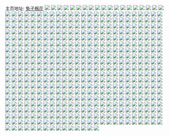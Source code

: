 主页地址: [兔子棉花](https://weibo.com/u/2284172093) 
![](https://wx4.sinaimg.cn/mw2000/8825b33dly1g88etlhy89j20u00u0q5m.jpg) 
![](https://wx4.sinaimg.cn/mw2000/8825b33dly1g88etmcef4j20u00u0n0p.jpg) 
![](https://wx4.sinaimg.cn/mw2000/8825b33dly1g87xgvz0t8j22802yohe3.jpg) 
![](https://wx4.sinaimg.cn/mw2000/8825b33dly1g87bjacutij20u00u0qmw.jpg) 
![](https://wx4.sinaimg.cn/mw2000/8825b33dly1g87bjap83wj20u00u04ic.jpg) 
![](https://wx4.sinaimg.cn/mw2000/8825b33dgy1g84c8c6hblj20u00u0tbv.jpg) 
![](https://wx4.sinaimg.cn/mw2000/8825b33dly1g83m3oiebyj20u00u0wtq.jpg) 
![](https://wx4.sinaimg.cn/mw2000/8825b33dly1g83m3nk49gj22bc3347wi.jpg) 
![](https://wx4.sinaimg.cn/mw2000/8825b33dly1g82e79ou5nj20u00u04l6.jpg) 
![](https://wx4.sinaimg.cn/mw2000/8825b33dly1g82e7ava54j20u00u0qou.jpg) 
![](https://wx4.sinaimg.cn/mw2000/8825b33dgy1g80bchjnxnj20u00u044i.jpg) 
![](https://wx4.sinaimg.cn/mw2000/8825b33dgy1g8071g95u8j208w06ojrf.jpg) 
![](https://wx4.sinaimg.cn/mw2000/8825b33dgy1g8071gpp12j208w06owep.jpg) 
![](https://wx4.sinaimg.cn/mw2000/8825b33dly1g7yxic3p3rj20u00u077u.jpg) 
![](https://wx4.sinaimg.cn/mw2000/8825b33dly1g7yxib7e05j20u00u0wi8.jpg) 
![](https://wx4.sinaimg.cn/mw2000/8825b33dly1g7yxicw2j5j20u00u0abz.jpg) 
![](https://wx4.sinaimg.cn/mw2000/8825b33dly1g7yxich3zzj20dc0cht97.jpg) 
![](https://wx4.sinaimg.cn/mw2000/8825b33dgy1g7xttqhe9wj21o00tsn3u.jpg) 
![](https://wx4.sinaimg.cn/mw2000/8825b33dgy1g7wuwl9ra1j20u00u0q57.jpg) 
![](https://wx4.sinaimg.cn/mw2000/8825b33dly1g7un0kn31fj20zy0qg48r.jpg) 
![](https://wx4.sinaimg.cn/mw2000/8825b33dly1g7un0l67whj20ru1o0tf3.jpg) 
![](https://wx4.sinaimg.cn/mw2000/8825b33dly1g7un0ll6qvj20u01h740u.jpg) 
![](https://wx4.sinaimg.cn/mw2000/8825b33dly1g7un0maaq0j20u00u1418.jpg) 
![](https://wx4.sinaimg.cn/mw2000/8825b33dly1g7un0myfemj20u00u0diz.jpg) 
![](https://wx4.sinaimg.cn/mw2000/8825b33dly1g7un0nfztmj212a0u0gmb.jpg) 
![](https://wx4.sinaimg.cn/mw2000/8825b33dgy1g7ufoct4x6j20u0140tco.jpg) 
![](https://wx4.sinaimg.cn/mw2000/8825b33dly1g7s8xzk5wlj20u0140wqk.jpg) 
![](https://wx4.sinaimg.cn/mw2000/8825b33dly1g7s8y08q81j21400u014x.jpg) 
![](https://wx4.sinaimg.cn/mw2000/8825b33dgy1g7r1gdimbsj20qa18zn1q.jpg) 
![](https://wx4.sinaimg.cn/mw2000/8825b33dly1g7pe0zkm9pj20u00u0gp1.jpg) 
![](https://wx4.sinaimg.cn/mw2000/8825b33dgy1g7n01gyqmkj20u00u0wip.jpg) 
![](https://wx4.sinaimg.cn/mw2000/8825b33dgy1g7mht05ivgj20u00u0771.jpg) 
![](https://wx4.sinaimg.cn/mw2000/8825b33dgy1g7mhu0ookzj20u00u0n05.jpg) 
![](https://wx4.sinaimg.cn/mw2000/8825b33dgy1g7m6cxtg79j20u00u043l.jpg) 
![](https://wx4.sinaimg.cn/mw2000/8825b33dly1g7lw3q9ofhj20u013zqcb.jpg) 
![](https://wx4.sinaimg.cn/mw2000/8825b33dgy1g7jtpizgyvj20u00u0ado.jpg) 
![](https://wx4.sinaimg.cn/mw2000/8825b33dgy1g7jtpkj3iqj20u00u0dmr.jpg) 
![](https://wx4.sinaimg.cn/mw2000/8825b33dgy1g7jtpll8noj20u00tsn1e.jpg) 
![](https://wx4.sinaimg.cn/mw2000/8825b33dly1g7g86a51mcj20u00u0h2z.jpg) 
![](https://wx4.sinaimg.cn/mw2000/8825b33dly1g7g86akpcpj20u00u019g.jpg) 
![](https://wx4.sinaimg.cn/mw2000/8825b33dgy1g7fhbv617nj20zk0k0gre.jpg) 
![](https://wx4.sinaimg.cn/mw2000/8825b33dly3g7f3vyz75nj20u00u0dlf.jpg) 
![](https://wx4.sinaimg.cn/mw2000/8825b33dly3g7f3vzy1ztj20u00u0dnl.jpg) 
![](https://wx4.sinaimg.cn/mw2000/8825b33dly1g7e65jsvr0j20ku0kugmb.jpg) 
![](https://wx4.sinaimg.cn/mw2000/8825b33dly1g7dbwhtu30j20u018zdjl.jpg) 
![](https://wx4.sinaimg.cn/mw2000/8825b33dly1g7dal1wf5hj20u01t0q9n.jpg) 
![](https://wx4.sinaimg.cn/mw2000/8825b33dly1g7dal2nm6kj20u01t0q9p.jpg) 
![](https://wx4.sinaimg.cn/mw2000/8825b33dly1g7cns5p70bj213n1i8hdt.jpg) 
![](https://wx4.sinaimg.cn/mw2000/8825b33dly1g7cns6kjc9j21401o0hdt.jpg) 
![](https://wx4.sinaimg.cn/mw2000/8825b33dly1g7cns7agwgj21401o0b29.jpg) 
![](https://wx4.sinaimg.cn/mw2000/8825b33dly1g7cns8wqnaj214019we81.jpg) 
![](https://wx4.sinaimg.cn/mw2000/8825b33dly1g7cns9r5pej21401a4hdt.jpg) 
![](https://wx4.sinaimg.cn/mw2000/8825b33dly1g7cnsbfhofj21oh2ipu10.jpg) 
![](https://wx4.sinaimg.cn/mw2000/8825b33dly1g7cnscnbqej21401o0u0x.jpg) 
![](https://wx4.sinaimg.cn/mw2000/8825b33dly1g7cnsvfzp3j218g2717nr.jpg) 
![](https://wx4.sinaimg.cn/mw2000/8825b33dly1g7cnsvtccpj218g271arz.jpg) 
![](https://wx4.sinaimg.cn/mw2000/8825b33dly1g7c5nm22s0j20u0190dkv.jpg) 
![](https://wx4.sinaimg.cn/mw2000/8825b33dly1g7c5nmq4mfj20u0190jvw.jpg) 
![](https://wx4.sinaimg.cn/mw2000/8825b33dly1g7c5nng6p7j20u0190wk4.jpg) 
![](https://wx4.sinaimg.cn/mw2000/8825b33dly1g7c5noiivjj20u0190wn2.jpg) 
![](https://wx4.sinaimg.cn/mw2000/8825b33dly1g7ao023ilgj22bc25p7wm.jpg) 
![](https://wx4.sinaimg.cn/mw2000/8825b33dly1g7ao03u7urj21o01l6qv7.jpg) 
![](https://wx4.sinaimg.cn/mw2000/8825b33dly1g7ao04m834j20z60rt1kx.jpg) 
![](https://wx4.sinaimg.cn/mw2000/8825b33dly1g79rn0qhrvj20u00u0wks.jpg) 
![](https://wx4.sinaimg.cn/mw2000/8825b33dly1g79i6kia16j20u00u0n32.jpg) 
![](https://wx4.sinaimg.cn/mw2000/8825b33dly1g79i6laipcj20u00u0whv.jpg) 
![](https://wx4.sinaimg.cn/mw2000/8825b33dly1g79i6m0bdrj20u00u00xd.jpg) 
![](https://wx4.sinaimg.cn/mw2000/8825b33dly1g78fhx4ch0j20u00u0qnj.jpg) 
![](https://wx4.sinaimg.cn/mw2000/8825b33dly1g78fhvzk1aj20u00u0x11.jpg) 
![](https://wx4.sinaimg.cn/mw2000/8825b33dly1g75zj3odu7j20u00u0kb8.jpg) 
![](https://wx4.sinaimg.cn/mw2000/8825b33dly1g7564oob1yj22b42b4x6q.jpg) 
![](https://wx4.sinaimg.cn/mw2000/8825b33dly1g7568gcz3fj22b42b4u0y.jpg) 
![](https://wx4.sinaimg.cn/mw2000/8825b33dly1g7568xrq2lj20xc0xc10l.jpg) 
![](https://wx4.sinaimg.cn/mw2000/8825b33dly1g756asbb1oj2160160146.jpg) 
![](https://wx4.sinaimg.cn/mw2000/8825b33dly1g756238ra5j208109zdh2.jpg) 
![](https://wx4.sinaimg.cn/mw2000/8825b33dly1g73upp8s4vj20u00u0413.jpg) 
![](https://wx4.sinaimg.cn/mw2000/8825b33dly1g73uppwt0bj20u00u0jvj.jpg) 
![](https://wx4.sinaimg.cn/mw2000/8825b33dly1g73nmfoxqgj22b42b4u0x.jpg) 
![](https://wx4.sinaimg.cn/mw2000/8825b33dly1g72cjrmdjzj21930u0dle.jpg) 
![](https://wx4.sinaimg.cn/mw2000/8825b33dgy1g71ryl62zlj20sg11wwh9.jpg) 
![](https://wx4.sinaimg.cn/mw2000/8825b33dgy1g71hrvoecyj20u00u0af0.jpg) 
![](https://wx4.sinaimg.cn/mw2000/8825b33dly1g6zfsg8zt4j20u00u0kbu.jpg) 
![](https://wx4.sinaimg.cn/mw2000/8825b33dly1g6zfsul6hlj22b42b4b2a.jpg) 
![](https://wx4.sinaimg.cn/mw2000/8825b33dly1g6zfsm02asj22b42b4npd.jpg) 
![](https://wx4.sinaimg.cn/mw2000/8825b33dly1g6zfsykqdmj22b42b4hdt.jpg) 
![](https://wx4.sinaimg.cn/mw2000/8825b33dly1g6zfsz5m7xj20ku0kumxh.jpg) 
![](https://wx4.sinaimg.cn/mw2000/8825b33dly1g6zfszydsxj20u20u044u.jpg) 
![](https://wx4.sinaimg.cn/mw2000/8825b33dly1g6zft0xkunj20xc0xcq9r.jpg) 
![](https://wx4.sinaimg.cn/mw2000/8825b33dly1g6zfu0179dj20u0140juf.jpg) 
![](https://wx4.sinaimg.cn/mw2000/8825b33dly1g6zfu1e8fqj20u00u0dlz.jpg) 
![](https://wx4.sinaimg.cn/mw2000/8825b33dgy1g6ypwxwligj21400u0tex.jpg) 
![](https://wx4.sinaimg.cn/mw2000/8825b33dgy1g6xlyv17khj20m60d2405.jpg) 
![](https://wx4.sinaimg.cn/mw2000/8825b33dly1g6x24ag5azj20u00u0n1h.jpg) 
![](https://wx4.sinaimg.cn/mw2000/8825b33dly1g6wvu6s5x3j21400u0q7c.jpg) 
![](https://wx4.sinaimg.cn/mw2000/8825b33dly1g6vo9tidw0j20xc0xc0v8.jpg) 
![](https://wx4.sinaimg.cn/mw2000/8825b33dly1g6uoitgiabj20u00r6n0z.jpg) 
![](https://wx4.sinaimg.cn/mw2000/8825b33dly1g6uoiufen0j21sm0u07d0.jpg) 
![](https://wx4.sinaimg.cn/mw2000/8825b33dly1g6uoix658lj21400u0npd.jpg) 
![](https://wx4.sinaimg.cn/mw2000/8825b33dly1g6uojy9uekj20n00n0wgh.jpg) 
![](https://wx4.sinaimg.cn/mw2000/8825b33dly1g6uoixqy0jj21400u0tbs.jpg) 
![](https://wx4.sinaimg.cn/mw2000/8825b33dly1g6uojz35vqj20u60u041z.jpg) 
![](https://wx4.sinaimg.cn/mw2000/8825b33dly1g6tjob7spzj20u00u041y.jpg) 
![](https://wx4.sinaimg.cn/mw2000/8825b33dly1g6tjocv8ohj20u00u0gr1.jpg) 
![](https://wx4.sinaimg.cn/mw2000/8825b33dly1g6tjoekcggj20u00u0wif.jpg) 
![](https://wx4.sinaimg.cn/mw2000/8825b33dly1g6tjofacjij20h70zktb0.jpg) 
![](https://wx4.sinaimg.cn/mw2000/8825b33dly1g6sd10q0vxj20u01caaed.jpg) 
![](https://wx4.sinaimg.cn/mw2000/8825b33dly1g6s4kcofhrj20u0140n0s.jpg) 
![](https://wx4.sinaimg.cn/mw2000/8825b33dly1g6r7ooi89xj20u00u0q7v.jpg) 
![](https://wx4.sinaimg.cn/mw2000/8825b33dly1g6r7outcwqj20u00u0tcr.jpg) 
![](https://wx4.sinaimg.cn/mw2000/8825b33dly1g6r7oriah0j20om1hcwmf.jpg) 
![](https://wx4.sinaimg.cn/mw2000/8825b33dly1g6r7q3bo35j20u01400x9.jpg) 
![](https://wx4.sinaimg.cn/mw2000/8825b33dly1g6r7oq5ub4j20u0140k0b.jpg) 
![](https://wx4.sinaimg.cn/mw2000/8825b33dly1g6r7op6q7wj20u0140djn.jpg) 
![](https://wx4.sinaimg.cn/mw2000/8825b33dly1g6r7osowisj20u00u00wd.jpg) 
![](https://wx4.sinaimg.cn/mw2000/8825b33dly1g6r7pbthxkj20u00u0772.jpg) 
![](https://wx4.sinaimg.cn/mw2000/8825b33dly1g6r7ou08xhj20u0140q8v.jpg) 
![](https://wx4.sinaimg.cn/mw2000/8825b33dly1g6q4blcul2j20h00bcwf8.jpg) 
![](https://wx4.sinaimg.cn/mw2000/8825b33dly1g6ot6xmdp1j20hs0hs753.jpg) 
![](https://wx4.sinaimg.cn/mw2000/8825b33dly1g6nvtvglf3j20u00u0gqv.jpg) 
![](https://wx4.sinaimg.cn/mw2000/8825b33dly1g6naqqhu6tj22b42b4u0x.jpg) 
![](https://wx4.sinaimg.cn/mw2000/8825b33dly1g6naqsa7fcj22b42b4e81.jpg) 
![](https://wx4.sinaimg.cn/mw2000/8825b33dly1g6mj28s5ocj21400u0gpk.jpg) 
![](https://wx4.sinaimg.cn/mw2000/8825b33dly1g6mizi93spj20u0140q4r.jpg) 
![](https://wx4.sinaimg.cn/mw2000/8825b33dly1g6miziq5tlj20om1hc413.jpg) 
![](https://wx4.sinaimg.cn/mw2000/8825b33dly1g6ldkhg5krj20u0140ket.jpg) 
![](https://wx4.sinaimg.cn/mw2000/8825b33dly1g6kyhq1cczj20m80m80tw.jpg) 
![](https://wx4.sinaimg.cn/mw2000/8825b33dly1g6isx74tbqj22b42b41ky.jpg) 
![](https://wx4.sinaimg.cn/mw2000/8825b33dly1g6isx93t43j22b42b41ky.jpg) 
![](https://wx4.sinaimg.cn/mw2000/8825b33dly1g6hkft0n89j22b42b4npe.jpg) 
![](https://wx4.sinaimg.cn/mw2000/8825b33dly1g6hkftjb7pj20u00rgac5.jpg) 
![](https://wx4.sinaimg.cn/mw2000/8825b33dly1g6gtg4esjfj20qo15ndj0.jpg) 
![](https://wx4.sinaimg.cn/mw2000/8825b33dly1g6gcytas26j20u0140e22.jpg) 
![](https://wx4.sinaimg.cn/mw2000/8825b33dly1g6g87iipc1j20u0140kd0.jpg) 
![](https://wx4.sinaimg.cn/mw2000/8825b33dly1g6fp5lyvw8j20ku112whg.jpg) 
![](https://wx4.sinaimg.cn/mw2000/8825b33dly1g6fp5oo69qj22o03k0b2b.jpg) 
![](https://wx4.sinaimg.cn/mw2000/8825b33dly1g6eh7aw6jrj21o01o0u0z.jpg) 
![](https://wx4.sinaimg.cn/mw2000/8825b33dly1g6eh7dbnllj21o01o0u0z.jpg) 
![](https://wx4.sinaimg.cn/mw2000/8825b33dly1g6ddduyrlsj21mo1monpe.jpg) 
![](https://wx4.sinaimg.cn/mw2000/8825b33dly1g6dddwpfzjj21mo1moqv6.jpg) 
![](https://wx4.sinaimg.cn/mw2000/8825b33dly1g6dddxmloxj21400u0b29.jpg) 
![](https://wx4.sinaimg.cn/mw2000/8825b33dly1g6c7nx0tetj20rm1o0twk.jpg) 
![](https://wx4.sinaimg.cn/mw2000/8825b33dly1g6c7nxu97zj20ru1o01kx.jpg) 
![](https://wx4.sinaimg.cn/mw2000/8825b33dly1g6c7nz11tlj21o01o0e82.jpg) 
![](https://wx4.sinaimg.cn/mw2000/8825b33dly1g6c7nwdtn0j21o01o04qq.jpg) 
![](https://wx4.sinaimg.cn/mw2000/8825b33dly1g6c7o0ncnfj21o01907wi.jpg) 
![](https://wx4.sinaimg.cn/mw2000/8825b33dly1g6c7o7y2krj22o03k04qr.jpg) 
![](https://wx4.sinaimg.cn/mw2000/8825b33dly1g69vvxhxbsj20j60d6dgi.jpg) 
![](https://wx4.sinaimg.cn/mw2000/8825b33dly1g69vvy6gl1j20j60c50tp.jpg) 
![](https://wx4.sinaimg.cn/mw2000/8825b33dly1g69vvyy757j20j60ee74k.jpg) 
![](https://wx4.sinaimg.cn/mw2000/8825b33dly1g69vvztwb3j21hc0qodje.jpg) 
![](https://wx4.sinaimg.cn/mw2000/8825b33dly1g67i15or4jj20u00u0q9o.jpg) 
![](https://wx4.sinaimg.cn/mw2000/8825b33dly1g67i17wdhrj20u00u0gs1.jpg) 
![](https://wx4.sinaimg.cn/mw2000/8825b33dgy1g67i1nhvddj20u00u0qap.jpg) 
![](https://wx4.sinaimg.cn/mw2000/8825b33dly1g66h4o5zdzj21400u0n0b.jpg) 
![](https://wx4.sinaimg.cn/mw2000/8825b33dly1g66h4ordaqj20u0140dm5.jpg) 
![](https://wx4.sinaimg.cn/mw2000/8825b33dly1g66h6vx201j20u0140tci.jpg) 
![](https://wx4.sinaimg.cn/mw2000/8825b33dly1g66h7z2lxhj20u00u0dkm.jpg) 
![](https://wx4.sinaimg.cn/mw2000/8825b33dly1g6631epauaj21o01o01ky.jpg) 
![](https://wx4.sinaimg.cn/mw2000/8825b33dly1g655pocuwnj20u0140tfs.jpg) 
![](https://wx4.sinaimg.cn/mw2000/8825b33dly1g655pr2vc6j21400u0ai4.jpg) 
![](https://wx4.sinaimg.cn/mw2000/8825b33dly1g655psgv1mj21hc0qok0b.jpg) 
![](https://wx4.sinaimg.cn/mw2000/8825b33dly1g655pt103xj20k00k0dhb.jpg) 
![](https://wx4.sinaimg.cn/mw2000/8825b33dgy1g62tsc5ptej20qo075t99.jpg) 
![](https://wx4.sinaimg.cn/mw2000/8825b33dgy1g61sg6bwfqj20u00u0ju7.jpg) 
![](https://wx4.sinaimg.cn/mw2000/8825b33dgy1g60m34pajvj20u00sbgmy.jpg) 
![](https://wx4.sinaimg.cn/mw2000/8825b33dly1g5xqxuy3cyj20b40a4abw.jpg) 
![](https://wx4.sinaimg.cn/mw2000/8825b33dgy1g5w1skhkepj20u0140adv.jpg) 
![](https://wx4.sinaimg.cn/mw2000/8825b33dgy1g5uweskhmjj20u00u0q6c.jpg) 
![](https://wx4.sinaimg.cn/mw2000/8825b33dgy1g5uwetz0guj20u00u0jwu.jpg) 
![](https://wx4.sinaimg.cn/mw2000/8825b33dgy1g5uwevxr0oj20xn0u0go4.jpg) 
![](https://wx4.sinaimg.cn/mw2000/8825b33dly1g5ttoqya5xj20p20p1jve.jpg) 
![](https://wx4.sinaimg.cn/mw2000/8825b33dly1g5tlpphvv1j20u00u077z.jpg) 
![](https://wx4.sinaimg.cn/mw2000/8825b33dly1g5tlpwh7k8j20u00u042o.jpg) 
![](https://wx4.sinaimg.cn/mw2000/8825b33dly1g5snozbwryj21mo1mo7wi.jpg) 
![](https://wx4.sinaimg.cn/mw2000/8825b33dly1g5snp0e2gyj21mo1mob2a.jpg) 
![](https://wx4.sinaimg.cn/mw2000/8825b33dly1g5snp1mxmdj21mo1moe82.jpg) 
![](https://wx4.sinaimg.cn/mw2000/8825b33dly1g5snqcq9h0j21900u040q.jpg) 
![](https://wx4.sinaimg.cn/mw2000/8825b33dly1g5s3js1q2uj20u0130wkh.jpg) 
![](https://wx4.sinaimg.cn/mw2000/8825b33dly1g5rc4t3an3j20u014043f.jpg) 
![](https://wx4.sinaimg.cn/mw2000/8825b33dly1g5qdrnepvhj20u00u0wl3.jpg) 
![](https://wx4.sinaimg.cn/mw2000/8825b33dly1g5q2b55u1ij20u01o04qp.jpg) 
![](https://wx4.sinaimg.cn/mw2000/8825b33dly1g5q2belse7j20u01o0b29.jpg) 
![](https://wx4.sinaimg.cn/mw2000/8825b33dly1g5q2b700fpj20u01o01kx.jpg) 
![](https://wx4.sinaimg.cn/mw2000/8825b33dgy1g5ooiche6fj20u0140gqr.jpg) 
![](https://wx4.sinaimg.cn/mw2000/8825b33dly1g5mwj6uko6j20u00u041y.jpg) 
![](https://wx4.sinaimg.cn/mw2000/8825b33dly1g5mwpcwrf4j20u00u0acu.jpg) 
![](https://wx4.sinaimg.cn/mw2000/8825b33dly1g5mwj7vfg5j20u00u077h.jpg) 
![](https://wx4.sinaimg.cn/mw2000/8825b33dly1g5mwpc9m28j20u00u0juo.jpg) 
![](https://wx4.sinaimg.cn/mw2000/8825b33dly1g5mwj8t419j20u00u0114.jpg) 
![](https://wx4.sinaimg.cn/mw2000/8825b33dly1g5mwj9i3g8j20u00w3784.jpg) 
![](https://wx4.sinaimg.cn/mw2000/8825b33dly1g5lopn3tgej20u00u0tdf.jpg) 
![](https://wx4.sinaimg.cn/mw2000/8825b33dly1g5khkyya8ij20u00u0gp1.jpg) 
![](https://wx4.sinaimg.cn/mw2000/8825b33dly1g5khkznaosj20u00u0gq6.jpg) 
![](https://wx4.sinaimg.cn/mw2000/8825b33dly1g5khl149cqj20u00xwtgk.jpg) 
![](https://wx4.sinaimg.cn/mw2000/8825b33dly1g5k52xrujmj20u01hd7b1.jpg) 
![](https://wx4.sinaimg.cn/mw2000/8825b33dly1g5k52xyfzqj20u00u0n2q.jpg) 
![](https://wx4.sinaimg.cn/mw2000/8825b33dly1g5k52y68g1j20u01hdgsb.jpg) 
![](https://wx4.sinaimg.cn/mw2000/8825b33dly1g5k52ylt2aj20u00u0wi4.jpg) 
![](https://wx4.sinaimg.cn/mw2000/8825b33dgy1g5juorlc7ej20u0140tcn.jpg) 
![](https://wx4.sinaimg.cn/mw2000/8825b33dgy1g5juota8yvj20u013zwhw.jpg) 
![](https://wx4.sinaimg.cn/mw2000/8825b33dgy1g5j870qgeqj20u0140430.jpg) 
![](https://wx4.sinaimg.cn/mw2000/8825b33dgy1g5j8728zysj20u014043k.jpg) 
![](https://wx4.sinaimg.cn/mw2000/8825b33dgy1g5j6asly7aj20u0140789.jpg) 
![](https://wx4.sinaimg.cn/mw2000/8825b33dgy1g5j6boq92cj20qh109wfr.jpg) 
![](https://wx4.sinaimg.cn/mw2000/8825b33dly1g5ip95adxzj20tz1fmwqf.jpg) 
![](https://wx4.sinaimg.cn/mw2000/8825b33dly1g5i8mp76s3j20u0140gpl.jpg) 
![](https://wx4.sinaimg.cn/mw2000/8825b33dly1g5i8mpy638j20u00u00wm.jpg) 
![](https://wx4.sinaimg.cn/mw2000/8825b33dly1g5h4e1y461j20u00u0445.jpg) 
![](https://wx4.sinaimg.cn/mw2000/8825b33dly1g5h4e10rn4j20hr0a03yx.jpg) 
![](https://wx4.sinaimg.cn/mw2000/8825b33dly1g5gstjpewoj20u00u0ad1.jpg) 
![](https://wx4.sinaimg.cn/mw2000/8825b33dly1g5fu34mky1j20u0140q5u.jpg) 
![](https://wx4.sinaimg.cn/mw2000/8825b33dly1g5fu274f0ij20u0140n3a.jpg) 
![](https://wx4.sinaimg.cn/mw2000/8825b33dly1g5fu35ovhdj20uq0u078n.jpg) 
![](https://wx4.sinaimg.cn/mw2000/8825b33dly1g5fu3y717dj20u00u0wgt.jpg) 
![](https://wx4.sinaimg.cn/mw2000/8825b33dly1g5emwl3u2dj20u01lagnz.jpg) 
![](https://wx4.sinaimg.cn/mw2000/8825b33dly1g5emwn2c04j20u00u0aef.jpg) 
![](https://wx4.sinaimg.cn/mw2000/8825b33dly1g5emwlt4ogj20u00u0djf.jpg) 
![](https://wx4.sinaimg.cn/mw2000/8825b33dly1g5d4dnsgexj22o02o0npe.jpg) 
![](https://wx4.sinaimg.cn/mw2000/8825b33dly1g5d4dpdh8nj22o02o04qr.jpg) 
![](https://wx4.sinaimg.cn/mw2000/8825b33dly1g5d4dqhisdj22o02o07wi.jpg) 
![](https://wx4.sinaimg.cn/mw2000/8825b33dly1g5ch6c55asj20u00u076u.jpg) 
![](https://wx4.sinaimg.cn/mw2000/8825b33dly1g5ch6clapnj20u00u0wgv.jpg) 
![](https://wx4.sinaimg.cn/mw2000/8825b33dly1g5ch6cyt1jj20u00u0mz8.jpg) 
![](https://wx4.sinaimg.cn/mw2000/8825b33dly1g5a1ibnbp0j20u00io400.jpg) 
![](https://wx4.sinaimg.cn/mw2000/8825b33dly1g5a1ic8qtaj20u00u0dl2.jpg) 
![](https://wx4.sinaimg.cn/mw2000/8825b33dly1g5a1ix7gasj21hs0u0q76.jpg) 
![](https://wx4.sinaimg.cn/mw2000/8825b33dly1g59nqr28htj21400u0q99.jpg) 
![](https://wx4.sinaimg.cn/mw2000/8825b33dly1g59nqrq6bfj21400u0grb.jpg) 
![](https://wx4.sinaimg.cn/mw2000/8825b33dly1g59nqsecl0j21400u0dl5.jpg) 
![](https://wx4.sinaimg.cn/mw2000/8825b33dly1g59nr4vqpdj20qo1hc11k.jpg) 
![](https://wx4.sinaimg.cn/mw2000/8825b33dly1g59nr5r7txj20qo1hc10j.jpg) 
![](https://wx4.sinaimg.cn/mw2000/8825b33dly1g58qnyhkpmj20u0140jyg.jpg) 
![](https://wx4.sinaimg.cn/mw2000/8825b33dly1g5752pchhnj20qo0p8q4q.jpg) 
![](https://wx4.sinaimg.cn/mw2000/8825b33dly1g56nb1otu8j21400u0wli.jpg) 
![](https://wx4.sinaimg.cn/mw2000/8825b33dly1g56nb2hqeuj21400u0jx8.jpg) 
![](https://wx4.sinaimg.cn/mw2000/8825b33dly1g56nb3av4nj21400u0ae3.jpg) 
![](https://wx4.sinaimg.cn/mw2000/8825b33dly1g56nb47w0pj21400u0dl2.jpg) 
![](https://wx4.sinaimg.cn/mw2000/8825b33dly1g55z05exu6j21400u0gr0.jpg) 
![](https://wx4.sinaimg.cn/mw2000/8825b33dly1g5458v7lytj21400u04a3.jpg) 
![](https://wx4.sinaimg.cn/mw2000/8825b33dly1g5458wkoyij21400u0n5o.jpg) 
![](https://wx4.sinaimg.cn/mw2000/8825b33dly1g53o7ixqojj20u00u041e.jpg) 
![](https://wx4.sinaimg.cn/mw2000/8825b33dly1g53o9duis6j20u00u0q8b.jpg) 
![](https://wx4.sinaimg.cn/mw2000/8825b33dly1g51tzj0lgsj210r0u0dkn.jpg) 
![](https://wx4.sinaimg.cn/mw2000/8825b33dly1g51tzjoc9nj21400u0q87.jpg) 
![](https://wx4.sinaimg.cn/mw2000/8825b33dly1g50u9qdj1gj20qo0o6abs.jpg) 
![](https://wx4.sinaimg.cn/mw2000/8825b33dly1g50u9y3414j20u00u0409.jpg) 
![](https://wx4.sinaimg.cn/mw2000/8825b33dly1g4zozw1u25j20u00u0tc8.jpg) 
![](https://wx4.sinaimg.cn/mw2000/8825b33dly1g4zozwxnl7j20u00zbjvh.jpg) 
![](https://wx4.sinaimg.cn/mw2000/8825b33dly1g4zozy7156j20u0140n2v.jpg) 
![](https://wx4.sinaimg.cn/mw2000/8825b33dly1g4zozz70eij20u0140wk5.jpg) 
![](https://wx4.sinaimg.cn/mw2000/8825b33dly1g4zp008m31j20u0140aii.jpg) 
![](https://wx4.sinaimg.cn/mw2000/8825b33dly1g4zp014qrbj21400u0dks.jpg) 
![](https://wx4.sinaimg.cn/mw2000/8825b33dly1g4xcqpicobj20u00zbjvh.jpg) 
![](https://wx4.sinaimg.cn/mw2000/8825b33dly1g4xcqqkjtoj21400u0agz.jpg) 
![](https://wx4.sinaimg.cn/mw2000/8825b33dly1g4xcqrcm3ij20u00u0wig.jpg) 
![](https://wx4.sinaimg.cn/mw2000/8825b33dly1g4xcrm287dj20u01hctas.jpg) 
![](https://wx4.sinaimg.cn/mw2000/8825b33dly1g4v0qzktibj21ah0u0tf5.jpg) 
![](https://wx4.sinaimg.cn/mw2000/8825b33dly1g4uf38xq58j20u013ydk6.jpg) 
![](https://wx4.sinaimg.cn/mw2000/8825b33dly1g4uf39ytuvj20qo1hcjvn.jpg) 
![](https://wx4.sinaimg.cn/mw2000/8825b33dly1g4uf3bfcsyj20u0140gr9.jpg) 
![](https://wx4.sinaimg.cn/mw2000/8825b33dly1g4uf3cwzo8j20u0140ah4.jpg) 
![](https://wx4.sinaimg.cn/mw2000/8825b33dly1g4okb86xbpj20u00u010v.jpg) 
![](https://wx4.sinaimg.cn/mw2000/8825b33dly1g4okb8mxm2j20u00u0qa4.jpg) 
![](https://wx4.sinaimg.cn/mw2000/8825b33dly1g4okb9fk8gj20u00u0jvx.jpg) 
![](https://wx4.sinaimg.cn/mw2000/8825b33dly1g4okba6o1vj20u00u0n5u.jpg) 
![](https://wx4.sinaimg.cn/mw2000/8825b33dly1g4okbash27j20u00u0jyk.jpg) 
![](https://wx4.sinaimg.cn/mw2000/8825b33dly1g4okbbbyi5j20u00u0djo.jpg) 
![](https://wx4.sinaimg.cn/mw2000/8825b33dly1g4okbc1ccdj20u00u0q9z.jpg) 
![](https://wx4.sinaimg.cn/mw2000/8825b33dly1g4okbcl8mdj20u00u0afd.jpg) 
![](https://wx4.sinaimg.cn/mw2000/8825b33dly1g4okbdcf79j20u00u045s.jpg) 
![](https://wx4.sinaimg.cn/mw2000/8825b33dly1g4mxyxxqcjj20qo0ivab7.jpg) 
![](https://wx4.sinaimg.cn/mw2000/8825b33dly1g4mv9kh6yqj20u0140jvo.jpg) 
![](https://wx4.sinaimg.cn/mw2000/8825b33dly1g4lnd7rmcyj20u0140tb5.jpg) 
![](https://wx4.sinaimg.cn/mw2000/8825b33dly1g4lnd9bc2oj20u014040h.jpg) 
![](https://wx4.sinaimg.cn/mw2000/8825b33dly1g4kawwg0g6j20u0140wi7.jpg) 
![](https://wx4.sinaimg.cn/mw2000/8825b33dly1g4ji7prv0aj20u00u0aci.jpg) 
![](https://wx4.sinaimg.cn/mw2000/8825b33dly1g4ictniz36j20u00u00v8.jpg) 
![](https://wx4.sinaimg.cn/mw2000/8825b33dly1g4ictobu3yj20u00u0tav.jpg) 
![](https://wx4.sinaimg.cn/mw2000/8825b33dly1g4ictpa1b1j20u00u0mzb.jpg) 
![](https://wx4.sinaimg.cn/mw2000/8825b33dly1g4ictytqbyj20u0136x6p.jpg) 
![](https://wx4.sinaimg.cn/mw2000/8825b33dly1g4icu7axhdj21400u0qa5.jpg) 
![](https://wx4.sinaimg.cn/mw2000/8825b33dly1g4ictql1mej20u00u0n1m.jpg) 
![](https://wx4.sinaimg.cn/mw2000/8825b33dly1g4icu06tjyj20u00u0wki.jpg) 
![](https://wx4.sinaimg.cn/mw2000/8825b33dly1g4icu157vjj20u00u0acb.jpg) 
![](https://wx4.sinaimg.cn/mw2000/8825b33dly1g4icujke37j20u0140n30.jpg) 
![](https://wx4.sinaimg.cn/mw2000/8825b33dly1g4gjrgzxuxj20u00u0jvt.jpg) 
![](https://wx4.sinaimg.cn/mw2000/8825b33dly1g4dfodzovvj20u0140afc.jpg) 
![](https://wx4.sinaimg.cn/mw2000/8825b33dly1g4d2uew2y1j21hi0rldmj.jpg) 
![](https://wx4.sinaimg.cn/mw2000/8825b33dly1g4bzbvsmaij20u0140grg.jpg) 
![](https://wx4.sinaimg.cn/mw2000/8825b33dly1g4bzbx2xa0j21400u047s.jpg) 
![](https://wx4.sinaimg.cn/mw2000/8825b33dly1g4bzby7n8aj20u0140acm.jpg) 
![](https://wx4.sinaimg.cn/mw2000/8825b33dly1g4b1twgav1j21o0190b2a.jpg) 
![](https://wx4.sinaimg.cn/mw2000/8825b33dly1g49ljp2hi2j20jg0jggqt.jpg) 
![](https://wx4.sinaimg.cn/mw2000/8825b33dly1g49ljppjnjj20ku0ian0b.jpg) 
![](https://wx4.sinaimg.cn/mw2000/8825b33dly1g49ljqb7q0j20jg0jgdk1.jpg) 
![](https://wx4.sinaimg.cn/mw2000/8825b33dly1g49loiaot7j20u00u0afa.jpg) 
![](https://wx4.sinaimg.cn/mw2000/8825b33dly1g46s0ljxr7j20u00u07mu.jpg) 
![](https://wx4.sinaimg.cn/mw2000/8825b33dly1g46s0unzqoj22o03k07wj.jpg) 
![](https://wx4.sinaimg.cn/mw2000/8825b33dly1g434dl2fogj22o03k07wj.jpg) 
![](https://wx4.sinaimg.cn/mw2000/8825b33dly1g3yoiq7tokj20u01fm1ky.jpg) 
![](https://wx4.sinaimg.cn/mw2000/8825b33dly1g3yjzzrodsj215o15o7wh.jpg) 
![](https://wx4.sinaimg.cn/mw2000/8825b33dly1g3wxtyq3h9j20u00ufawg.jpg) 
![](https://wx4.sinaimg.cn/mw2000/8825b33dly1g3wxu85y8rj21o01o04qt.jpg) 
![](https://wx4.sinaimg.cn/mw2000/8825b33dly1g3ql0p4qb1j20u01o0qes.jpg) 
![](https://wx4.sinaimg.cn/mw2000/8825b33dly1g3ql0qyklyj20u01o015n.jpg) 
![](https://wx4.sinaimg.cn/mw2000/8825b33dly1g3oamvb7ymj20u00u0k9r.jpg) 
![](https://wx4.sinaimg.cn/mw2000/8825b33dly1g3oamvpjokj20u00u0qf1.jpg) 
![](https://wx4.sinaimg.cn/mw2000/8825b33dly1g3oamwc60yj20u00u01au.jpg) 
![](https://wx4.sinaimg.cn/mw2000/8825b33dly1g3oao273iaj21ls17cajy.jpg) 
![](https://wx4.sinaimg.cn/mw2000/8825b33dly1g3oappy2mqj20qo0yg175.jpg) 
![](https://wx4.sinaimg.cn/mw2000/8825b33dly1g3oaps5znhj22o02o0x6r.jpg) 
![](https://wx4.sinaimg.cn/mw2000/8825b33dly1g3lxn7akuyj21o01o0e81.jpg) 
![](https://wx4.sinaimg.cn/mw2000/8825b33dly1g3krqkjolrj20og1butbz.jpg) 
![](https://wx4.sinaimg.cn/mw2000/8825b33dly1g3ik9mp6q8j21400u01kx.jpg) 
![](https://wx4.sinaimg.cn/mw2000/8825b33dly1g3ik9o1tclj20u0140tt5.jpg) 
![](https://wx4.sinaimg.cn/mw2000/8825b33dly1g3ik9pc69pj20u01404qp.jpg) 
![](https://wx4.sinaimg.cn/mw2000/8825b33dly1g3ik9tpqdpj22o02o0qv7.jpg) 
![](https://wx4.sinaimg.cn/mw2000/8825b33dly1g3g5u0sk5fj22o03k0hdv.jpg) 
![](https://wx4.sinaimg.cn/mw2000/8825b33dly1g3g5vypt68j21901o01kz.jpg) 
![](https://wx4.sinaimg.cn/mw2000/8825b33dly1g3eeycmie8j20xc0nf0ve.jpg) 
![](https://wx4.sinaimg.cn/mw2000/8825b33dly1g3crbdacukj22o03k0u0z.jpg) 
![](https://wx4.sinaimg.cn/mw2000/8825b33dly1g37nxyrxa3j22bc2bcb2a.jpg) 
![](https://wx4.sinaimg.cn/mw2000/8825b33dly1g34i4dxpz5j20xc18g4qp.jpg) 
![](https://wx4.sinaimg.cn/mw2000/8825b33dly1g34i6rpuaej20u00isqee.jpg) 
![](https://wx4.sinaimg.cn/mw2000/8825b33dly1g33bi8z92wj21901o04qq.jpg) 
![](https://wx4.sinaimg.cn/mw2000/8825b33dly1g302tkg90tj21g11g11kx.jpg) 
![](https://wx4.sinaimg.cn/mw2000/8825b33dly1g2zpe0ln7rj20rs5xfe83.jpg) 
![](https://wx4.sinaimg.cn/mw2000/8825b33dly1g2ywkhiasrj21400u0np3.jpg) 
![](https://wx4.sinaimg.cn/mw2000/8825b33dly1g2ywkirr5jj21400u01kx.jpg) 
![](https://wx4.sinaimg.cn/mw2000/8825b33dly1g2ywkjkijaj21400u01kx.jpg) 
![](https://wx4.sinaimg.cn/mw2000/8825b33dly1g2yl6oqm31j20x80u0arq.jpg) 
![](https://wx4.sinaimg.cn/mw2000/8825b33dly1g2xjwcuuogj20u00u0dkz.jpg) 
![](https://wx4.sinaimg.cn/mw2000/8825b33dly1g2uabo0n3xj21o01o04qp.jpg) 
![](https://wx4.sinaimg.cn/mw2000/8825b33dly1g2uable9xmj21o01o07wi.jpg) 
![](https://wx4.sinaimg.cn/mw2000/8825b33dly1g2sy4gp34ej21400u012p.jpg) 
![](https://wx4.sinaimg.cn/mw2000/8825b33dly1g2qi1uhnxmj20u0140e10.jpg) 
![](https://wx4.sinaimg.cn/mw2000/8825b33dly1g2oh0a9d30j218y1o0b2a.jpg) 
![](https://wx4.sinaimg.cn/mw2000/8825b33dly1g2mn6hd1gbj20u01lk1f6.jpg) 
![](https://wx4.sinaimg.cn/mw2000/8825b33dly1g2lxqt1b70j20j60lewfp.jpg) 
![](https://wx4.sinaimg.cn/mw2000/8825b33dly1g2lxquq8h1j20u0140tww.jpg) 
![](https://wx4.sinaimg.cn/mw2000/8825b33dly1g2lxqv6j8uj20j60j6q52.jpg) 
![](https://wx4.sinaimg.cn/mw2000/8825b33dly1g2ifoxl25vj20k00k0jv7.jpg) 
![](https://wx4.sinaimg.cn/mw2000/8825b33dly1g2dvw0dgqxj218y1o0e81.jpg) 
![](https://wx4.sinaimg.cn/mw2000/8825b33dly1g2bkqyfvqdj218n1o0qv5.jpg) 
![](https://wx4.sinaimg.cn/mw2000/8825b33dly1g2bkqzq18pj21901o01ky.jpg) 
![](https://wx4.sinaimg.cn/mw2000/8825b33dly1g2bkr2hgbbj23k02o07wm.jpg) 
![](https://wx4.sinaimg.cn/mw2000/8825b33dly1g2adbvy8okj21n21o0e81.jpg) 
![](https://wx4.sinaimg.cn/mw2000/8825b33dly1g25id1adr1j20u01o0n81.jpg) 
![](https://wx4.sinaimg.cn/mw2000/8825b33dly1g23goumvufj21901o01kz.jpg) 
![](https://wx4.sinaimg.cn/mw2000/8825b33dly1g23gp5eri6j21o0190hdt.jpg) 
![](https://wx4.sinaimg.cn/mw2000/8825b33dly1g23gpj6t2dj21o0190hdt.jpg) 
![](https://wx4.sinaimg.cn/mw2000/8825b33dly1g23gq0ex04j21901o0u0x.jpg) 
![](https://wx4.sinaimg.cn/mw2000/8825b33dly1g23gq7pblhj21c01c0hdt.jpg) 
![](https://wx4.sinaimg.cn/mw2000/8825b33dly1g23gqcqpuuj21901dpnpd.jpg) 
![](https://wx4.sinaimg.cn/mw2000/8825b33dly1g23gqfjm3yj21o01o0npd.jpg) 
![](https://wx4.sinaimg.cn/mw2000/8825b33dly1g23gqybvu8j22o03k0e84.jpg) 
![](https://wx4.sinaimg.cn/mw2000/8825b33dly1g23gqjyo1rj21901o0b2a.jpg) 
![](https://wx4.sinaimg.cn/mw2000/8825b33dly1g1xo5lze0kj20u0140h3k.jpg) 
![](https://wx4.sinaimg.cn/mw2000/8825b33dly1g1viagkph1j22o03k0u0z.jpg) 
![](https://wx4.sinaimg.cn/mw2000/8825b33dly1g1s4ahr7paj20u0140jus.jpg) 
![](https://wx4.sinaimg.cn/mw2000/8825b33dly1g1rn9yy9gsj20ng0jc7e1.jpg) 
![](https://wx4.sinaimg.cn/mw2000/8825b33dly1g1ptfv6xeoj20u00v9q6p.jpg) 
![](https://wx4.sinaimg.cn/mw2000/8825b33dly1g1pta4obuuj218x1o0qv5.jpg) 
![](https://wx4.sinaimg.cn/mw2000/8825b33dly1g1o6bzmmf5j21o00u0npd.jpg) 
![](https://wx4.sinaimg.cn/mw2000/8825b33dly1g1o6c15h6cj21o00u0qv5.jpg) 
![](https://wx4.sinaimg.cn/mw2000/8825b33dly1g1n0bcnbayj21400u07wh.jpg) 
![](https://wx4.sinaimg.cn/mw2000/8825b33dly1g1fglgm1b0j21o01o0e82.jpg) 
![](https://wx4.sinaimg.cn/mw2000/8825b33dly1g1fgli3j2nj218x1o0hdu.jpg) 
![](https://wx4.sinaimg.cn/mw2000/8825b33dly1g1fgliq9wmj20u0140tcq.jpg) 
![](https://wx4.sinaimg.cn/mw2000/8825b33dly1g1e1qmqzemj22o03k0x6r.jpg) 
![](https://wx4.sinaimg.cn/mw2000/8825b33dly1g197ovbx8hj20u00uadtf.jpg) 
![](https://wx4.sinaimg.cn/mw2000/8825b33dly1g13ubb6bvnj22o03k07wk.jpg) 
![](https://wx4.sinaimg.cn/mw2000/8825b33dly1g13uby7r41j22o03k0hdv.jpg) 
![](https://wx4.sinaimg.cn/mw2000/8825b33dly1g12a4rv21lj20u0140e3n.jpg) 
![](https://wx4.sinaimg.cn/mw2000/8825b33dly1g10666b3ddj218x1o0hdt.jpg) 
![](https://wx4.sinaimg.cn/mw2000/8825b33dly1g10669llphj218x1o0hdt.jpg) 
![](https://wx4.sinaimg.cn/mw2000/8825b33dly1g0y2rwp63ij22o03k0u0x.jpg) 
![](https://wx4.sinaimg.cn/mw2000/8825b33dly1g0v4uux923j22o03k07wj.jpg) 
![](https://wx4.sinaimg.cn/mw2000/8825b33dly1g0sujy4kxbj20u01404lt.jpg) 
![](https://wx4.sinaimg.cn/mw2000/8825b33dly1g0ora4szhoj21901o0qv5.jpg) 
![](https://wx4.sinaimg.cn/mw2000/8825b33dly1g0ora5dnx4j20jg0jggnc.jpg) 
![](https://wx4.sinaimg.cn/mw2000/8825b33dly1g0ng6r1hfbj21901o0e81.jpg) 
![](https://wx4.sinaimg.cn/mw2000/8825b33dly1g0l3x8b5m4j20u0140tvi.jpg) 
![](https://wx4.sinaimg.cn/mw2000/8825b33dly1g0l3xw1ak8j21o01o07wi.jpg) 
![](https://wx4.sinaimg.cn/mw2000/8825b33dly1g0c30fgqqij20u0140nlb.jpg) 
![](https://wx4.sinaimg.cn/mw2000/8825b33dly1g0c30g4mp1j20u0140azo.jpg) 
![](https://wx4.sinaimg.cn/mw2000/8825b33dly1g0c30h00mnj21o0190e81.jpg) 
![](https://wx4.sinaimg.cn/mw2000/8825b33dly1g0c32df56dj22o03k0b2b.jpg) 
![](https://wx4.sinaimg.cn/mw2000/8825b33dly1g0c30hy86aj20u014018g.jpg) 
![](https://wx4.sinaimg.cn/mw2000/8825b33dly1g0c3252936j20u00ty0us.jpg) 
![](https://wx4.sinaimg.cn/mw2000/8825b33dly1g0b0le5iu4j21400u07u8.jpg) 
![](https://wx4.sinaimg.cn/mw2000/8825b33dly1g0b0lfo7kvj21400u07wh.jpg) 
![](https://wx4.sinaimg.cn/mw2000/8825b33dly1g0b0lu0xe3j20u0140nli.jpg) 
![](https://wx4.sinaimg.cn/mw2000/8825b33dly1g0b0li7o24j20u00u0n41.jpg) 
![](https://wx4.sinaimg.cn/mw2000/8825b33dly1g0b0lss26cj22o02o0u0y.jpg) 
![](https://wx4.sinaimg.cn/mw2000/8825b33dly1g0b0lhnsloj20rs15o18n.jpg) 
![](https://wx4.sinaimg.cn/mw2000/8825b33dly1g09myh337bj20u0140alc.jpg) 
![](https://wx4.sinaimg.cn/mw2000/8825b33dly1g094y1j6sjj20jw0pk7hk.jpg) 
![](https://wx4.sinaimg.cn/mw2000/8825b33dly1g06awg1y2vj21jk1jk1ia.jpg) 
![](https://wx4.sinaimg.cn/mw2000/8825b33dgy1g05r2er3imj20k00qon6l.jpg) 
![](https://wx4.sinaimg.cn/mw2000/8825b33dgy1g05r2f827kj20xc0xcalo.jpg) 
![](https://wx4.sinaimg.cn/mw2000/8825b33dgy1g05r2fhmbhj20et0hwjsg.jpg) 
![](https://wx4.sinaimg.cn/mw2000/8825b33dly1g04nl1zdfmj22o02o04qr.jpg) 
![](https://wx4.sinaimg.cn/mw2000/8825b33dly1g03l0fhgf8j21ww1ww49e.jpg) 
![](https://wx4.sinaimg.cn/mw2000/8825b33dly1g03l33629cj21jk1jktnk.jpg) 
![](https://wx4.sinaimg.cn/mw2000/8825b33dly1g02rw2g1hwj21jk1jkb29.jpg) 
![](https://wx4.sinaimg.cn/mw2000/8825b33dly1g02rw3519cj21jk1jk1kx.jpg) 
![](https://wx4.sinaimg.cn/mw2000/8825b33dly1g02rw3mtd0j21jk1jkazt.jpg) 
![](https://wx4.sinaimg.cn/mw2000/8825b33dly1g02f1ctmwfj21w02io4qp.jpg) 
![](https://wx4.sinaimg.cn/mw2000/8825b33dly1g00i1ebcksj21400u01f5.jpg) 
![](https://wx4.sinaimg.cn/mw2000/8825b33dly1fzxml3po7fj20fr0bqq3t.jpg) 
![](https://wx4.sinaimg.cn/mw2000/8825b33dly1fzv9re1psbj20oe1buwhq.jpg) 
![](https://wx4.sinaimg.cn/mw2000/8825b33dly1fzuneoqrcbj20u01o07wd.jpg) 
![](https://wx4.sinaimg.cn/mw2000/8825b33dly1fzuner3nwlj20u01o0hc9.jpg) 
![](https://wx4.sinaimg.cn/mw2000/8825b33dly1fzuneughlrj20u01o0b29.jpg) 
![](https://wx4.sinaimg.cn/mw2000/8825b33dly1fzunf0sfl8j20u01o04qp.jpg) 
![](https://wx4.sinaimg.cn/mw2000/8825b33dly1fzunf4uf6nj20u01o0e81.jpg) 
![](https://wx4.sinaimg.cn/mw2000/8825b33dly1fzunff9sqmj20u01o0e81.jpg) 
![](https://wx4.sinaimg.cn/mw2000/8825b33dly1fzunf97oqjj20u01o0b29.jpg) 
![](https://wx4.sinaimg.cn/mw2000/8825b33dly1fzun60ssayj20u00u0q6p.jpg) 
![](https://wx4.sinaimg.cn/mw2000/8825b33dly1fzunjviixej20u01o0txr.jpg) 
![](https://wx4.sinaimg.cn/mw2000/8825b33dly1fzrb9jeaxxj20u0140u0x.jpg) 
![](https://wx4.sinaimg.cn/mw2000/8825b33dly1fzrb9qnazcj21o0190kjm.jpg) 
![](https://wx4.sinaimg.cn/mw2000/8825b33dly1fzrb9u4fylj21o0190e82.jpg) 
![](https://wx4.sinaimg.cn/mw2000/8825b33dly1fzrb9wgfd4j218z1o0npd.jpg) 
![](https://wx4.sinaimg.cn/mw2000/8825b33dly1fzrb9y5kb8j217t1o0kjl.jpg) 
![](https://wx4.sinaimg.cn/mw2000/8825b33dly1fzrbaxk1shj21o01o0kjn.jpg) 
![](https://wx4.sinaimg.cn/mw2000/8825b33dly1fzr0fkdqj3j22o02o07wi.jpg) 
![](https://wx4.sinaimg.cn/mw2000/8825b33dly1fzr0fld8c9j22o02o0e82.jpg) 
![](https://wx4.sinaimg.cn/mw2000/8825b33dly1fzpfc6lhjcj20u01401k8.jpg) 
![](https://wx4.sinaimg.cn/mw2000/8825b33dly1fzpfc87h5hj21901o07wi.jpg) 
![](https://wx4.sinaimg.cn/mw2000/8825b33dly1fzpfcae4emj21o01o0u0y.jpg) 
![](https://wx4.sinaimg.cn/mw2000/8825b33dly1fzpfcbeza4j20u0140duy.jpg) 
![](https://wx4.sinaimg.cn/mw2000/8825b33dly1fzpfccys2ej21o01o07wj.jpg) 
![](https://wx4.sinaimg.cn/mw2000/8825b33dly1fzpfcqot9kj22o02o04qr.jpg) 
![](https://wx4.sinaimg.cn/mw2000/8825b33dly1fzpfd6u4kgj21o01o0x6q.jpg) 
![](https://wx4.sinaimg.cn/mw2000/8825b33dly1fzpfd8prqaj22o02o07wj.jpg) 
![](https://wx4.sinaimg.cn/mw2000/8825b33dly1fzpfd9qiwsj20u0140nnu.jpg) 
![](https://wx4.sinaimg.cn/mw2000/8825b33dly1fzlezfr3z7j21o01o07wj.jpg) 
![](https://wx4.sinaimg.cn/mw2000/8825b33dly1fzlezgvzpoj20qo0qonmc.jpg) 
![](https://wx4.sinaimg.cn/mw2000/8825b33dly1fzlezhhyrfj20u0140tfr.jpg) 
![](https://wx4.sinaimg.cn/mw2000/8825b33dly1fzb5rxnfamj21901o0b2a.jpg) 
![](https://wx4.sinaimg.cn/mw2000/8825b33dly1fzb5rz03y8j21901o0b2a.jpg) 
![](https://wx4.sinaimg.cn/mw2000/8825b33dly1fzb5s0m924j21901o0b2a.jpg) 
![](https://wx4.sinaimg.cn/mw2000/8825b33dly1fzb5wtdo23j21o0190u0x.jpg) 
![](https://wx4.sinaimg.cn/mw2000/8825b33dly1fzb5s5rfs9j21w02io4qq.jpg) 
![](https://wx4.sinaimg.cn/mw2000/8825b33dly1fzb5trpuxnj20j60y0tih.jpg) 
![](https://wx4.sinaimg.cn/mw2000/8825b33dly1fz79n9yikwj20c80bkt8l.jpg) 
![](https://wx4.sinaimg.cn/mw2000/8825b33dly1fz6ccvajkmj20rs0vawu3.jpg) 
![](https://wx4.sinaimg.cn/mw2000/8825b33dly1fz5760hy3cj21901o0e81.jpg) 
![](https://wx4.sinaimg.cn/mw2000/8825b33dly1fz5764mwakj21901o07wh.jpg) 
![](https://wx4.sinaimg.cn/mw2000/8825b33dly1fz576adhwbj21901o0e81.jpg) 
![](https://wx4.sinaimg.cn/mw2000/8825b33dly1fz576j238gj21901o0kjl.jpg) 
![](https://wx4.sinaimg.cn/mw2000/8825b33dly1fz575umazxj21400u01kx.jpg) 
![](https://wx4.sinaimg.cn/mw2000/8825b33dly1fz577rev5cj21901o0x6p.jpg) 
![](https://wx4.sinaimg.cn/mw2000/8825b33dly1fz40glsaf1j20u0140x4l.jpg) 
![](https://wx4.sinaimg.cn/mw2000/8825b33dly1fz40gme77rj20u01404k2.jpg) 
![](https://wx4.sinaimg.cn/mw2000/8825b33dly1fz1knjob2lj20u01hc77n.jpg) 
![](https://wx4.sinaimg.cn/mw2000/8825b33dly1fz03ib98q0j20j60j6ta1.jpg) 
![](https://wx4.sinaimg.cn/mw2000/8825b33dly1fyydw4pvlej20rs0rsguw.jpg) 
![](https://wx4.sinaimg.cn/mw2000/8825b33dly1fywlke11bvj20qo1hcqv5.jpg) 
![](https://wx4.sinaimg.cn/mw2000/8825b33dly1fyr6veo3u3j20zl0qonpd.jpg) 
![](https://wx4.sinaimg.cn/mw2000/8825b33dly1fyr6vgnw3nj20qo0zkjvj.jpg) 
![](https://wx4.sinaimg.cn/mw2000/8825b33dly1fyr6vjkmpej20qo0zkdl3.jpg) 
![](https://wx4.sinaimg.cn/mw2000/8825b33dly1fymtocjitpj20k00k0t9r.jpg) 
![](https://wx4.sinaimg.cn/mw2000/8825b33dly1fyl2mv08qmj20u01o07wi.jpg) 
![](https://wx4.sinaimg.cn/mw2000/8825b33dly1fyl2mvgze5j20u01o0gxv.jpg) 
![](https://wx4.sinaimg.cn/mw2000/8825b33dly1fyjaf9znupj20u00u0jzc.jpg) 
![](https://wx4.sinaimg.cn/mw2000/8825b33dly1fyjafak5jij20u00u01cg.jpg) 
![](https://wx4.sinaimg.cn/mw2000/8825b33dly1fyjafbc2l6j20u00u0k9x.jpg) 
![](https://wx4.sinaimg.cn/mw2000/8825b33dly1fyjafbz3lmj20u00u0arh.jpg) 
![](https://wx4.sinaimg.cn/mw2000/8825b33dly1fyjaffsdtij20rs15owv4.jpg) 
![](https://wx4.sinaimg.cn/mw2000/8825b33dly1fyjafoipc5j20u00u0wwq.jpg) 
![](https://wx4.sinaimg.cn/mw2000/8825b33dly1fyjahykjxdj21901o0qv5.jpg) 
![](https://wx4.sinaimg.cn/mw2000/8825b33dly1fyjal3314nj21901o0npe.jpg) 
![](https://wx4.sinaimg.cn/mw2000/8825b33dly1fyjal5oj6qj21901o0e82.jpg) 
![](https://wx4.sinaimg.cn/mw2000/8825b33dly1fyhnpg0exnj20qo1hc46w.jpg) 
![](https://wx4.sinaimg.cn/mw2000/8825b33dly1fyftqlo7irj215o15ohdt.jpg) 
![](https://wx4.sinaimg.cn/mw2000/8825b33dly1fyftqlzv88j20pb0xqn2g.jpg) 
![](https://wx4.sinaimg.cn/mw2000/8825b33dly1fydolkhmbyj20u00u0qik.jpg) 
![](https://wx4.sinaimg.cn/mw2000/8825b33dly1fybth0dxedj20u01o0tto.jpg) 
![](https://wx4.sinaimg.cn/mw2000/8825b33dly1fy9wefqt32j20u00u0kbk.jpg) 
![](https://wx4.sinaimg.cn/mw2000/8825b33dly1fy7kyn427nj20qo0zk79n.jpg) 
![](https://wx4.sinaimg.cn/mw2000/8825b33dly1fy4senpxkmj20qo0qowje.jpg) 
![](https://wx4.sinaimg.cn/mw2000/8825b33dly1fy1yfpuwvsj20u00u0t9t.jpg) 
![](https://wx4.sinaimg.cn/mw2000/8825b33dly1fy1yfo1drij20u00uutr0.jpg) 
![](https://wx4.sinaimg.cn/mw2000/8825b33dly1fy1yfrs2k2j20u00u04fz.jpg) 
![](https://wx4.sinaimg.cn/mw2000/8825b33dly1fy1yfqc05gj20u00u0k6z.jpg) 
![](https://wx4.sinaimg.cn/mw2000/8825b33dly1fy1yfn33vxj20u00u0aw2.jpg) 
![](https://wx4.sinaimg.cn/mw2000/8825b33dly1fy1yfpas25j21o0190kjm.jpg) 
![](https://wx4.sinaimg.cn/mw2000/8825b33dly1fxzqfpg5ixj23k02o04qt.jpg) 
![](https://wx4.sinaimg.cn/mw2000/8825b33dly1fxzqfrghwuj22o03k0kjp.jpg) 
![](https://wx4.sinaimg.cn/mw2000/8825b33dly1fxzqg1j45ij22c0340hdu.jpg) 
![](https://wx4.sinaimg.cn/mw2000/8825b33dly1fxzqg766zaj21hc0qogwz.jpg) 
![](https://wx4.sinaimg.cn/mw2000/8825b33dly1fxzqgq1qz7j20qo0zkn44.jpg) 
![](https://wx4.sinaimg.cn/mw2000/8825b33dly1fxzqjp8xtoj20go0cfjrg.jpg) 
![](https://wx4.sinaimg.cn/mw2000/8825b33dly1fxvzs80uzmj20qo1hcqv5.jpg) 
![](https://wx4.sinaimg.cn/mw2000/8825b33dly1fxqfg2c8xvj22o03k0qv7.jpg) 
![](https://wx4.sinaimg.cn/mw2000/8825b33dly1fxqfg3vj69j22o03k0u0z.jpg) 
![](https://wx4.sinaimg.cn/mw2000/8825b33dly1fxmwmsjj8uj20u00u04iw.jpg) 
![](https://wx4.sinaimg.cn/mw2000/8825b33dly1fxmwmunfioj20u00u0au6.jpg) 
![](https://wx4.sinaimg.cn/mw2000/8825b33dly1fxmwmtgccoj20u00u0x06.jpg) 
![](https://wx4.sinaimg.cn/mw2000/8825b33dly1fxmwmu2tuhj20u00u0nj0.jpg) 
![](https://wx4.sinaimg.cn/mw2000/8825b33dly1fxhplm52s9j20u01401kx.jpg) 
![](https://wx4.sinaimg.cn/mw2000/8825b33dly1fxewal4eg8j20qo0qogp3.jpg) 
![](https://wx4.sinaimg.cn/mw2000/8825b33dly1fxbiccnraqj20qo0zkwjf.jpg) 
![](https://wx4.sinaimg.cn/mw2000/8825b33dly1fxbicd9hecj20qo0zkn2f.jpg) 
![](https://wx4.sinaimg.cn/mw2000/8825b33dly1fx93c9i5mxj20qo0zkthf.jpg) 
![](https://wx4.sinaimg.cn/mw2000/8825b33dly1fx93caa4etj20oe0o4jsi.jpg) 
